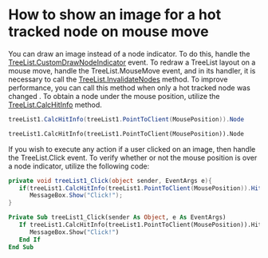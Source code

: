 # How to show an image for a hot tracked node on mouse move


<p>You can draw an image instead of a node indicator. To do this, handle the <a href="http://documentation.devexpress.com/#WindowsForms/DevExpressXtraTreeListTreeList_CustomDrawNodeIndicatortopic"><u>TreeList.CustomDrawNodeIndicator</u></a> event. To redraw a TreeList layout on a mouse move, handle the TreeList.MouseMove event, and in its handler, it is necessary to call the <a href="http://documentation.devexpress.com/#WindowsForms/DevExpressXtraTreeListTreeList_InvalidateNodestopic"><u>TreeList.InvalidateNodes</u></a> method. To improve performance, you can call this method when only a hot tracked node was changed . To obtain a node under the mouse position, utilize the <a href="http://documentation.devexpress.com/#WindowsForms/DevExpressXtraTreeListTreeList_CalcHitInfotopic"><u>TreeList.CalcHitInfo</u></a> method.</p>

```cs
treeList1.CalcHitInfo(treeList1.PointToClient(MousePosition)).Node
```

<p> </p>

```vb
treeList1.CalcHitInfo(treeList1.PointToClient(MousePosition)).Node
```

<p> </p><p>If you wish to execute any action if a user clicked on an image, then handle the TreeList.Click event. To verify whether or not the mouse position is over a node indicator, utilize the following code:</p>

```cs
private void treeList1_Click(object sender, EventArgs e){
   if(treeList1.CalcHitInfo(treeList1.PointToClient(MousePosition)).HitInfoType == DevExpress.XtraTreeList.HitInfoType.RowIndicator)
      MessageBox.Show("Click!");
}
```

<p> </p>

```vb
Private Sub treeList1_Click(sender As Object, e As EventArgs)
   If treeList1.CalcHitInfo(treeList1.PointToClient(MousePosition)).HitInfoType = DevExpress.XtraTreeList.HitInfoType.RowIndicator Then
      MessageBox.Show("Click!")
   End If
End Sub
```

<p> </p>

<br/>


